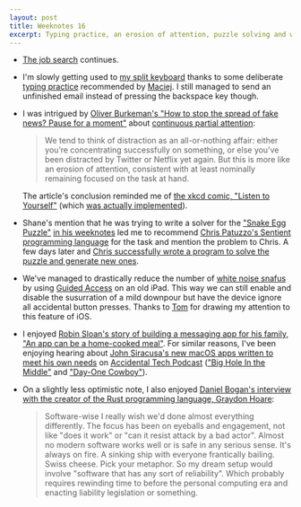 ```yaml
---
layout: post
title: Weeknotes 16
excerpt: Typing practice, an erosion of attention, puzzle solving and wishing we’d done everything differently.
---
```

*   [The job search](/2020/02/10/weeknotes-15/) continues.

*   I'm slowly getting used to [my split keyboard](/2020/02/03/weeknotes-14/) thanks to some deliberate [typing practice](https://www.keybr.com) recommended by [Maciej](https://www.instagram.com/_weszlem/). I still managed to send an unfinished email instead of pressing the backspace key though.

*   I was intrigued by [Oliver Burkeman's "How to stop the spread of fake news? Pause for a moment"](https://www.theguardian.com/lifeandstyle/2020/feb/07/how-to-stop-spread-of-fake-news-oliver-burkeman) about [continuous partial attention](https://lindastone.net/qa/continuous-partial-attention/):

    > We tend to think of distraction as an all-or-nothing affair: either you’re concentrating successfully on something, or else you’ve been distracted by Twitter or Netflix yet again. But this is more like an erosion of attention, consistent with at least nominally remaining focused on the task at hand.

    The article's conclusion reminded me of [the xkcd comic, "Listen to Yourself"](https://xkcd.com/481/) (which [was actually implemented](https://blog.xkcd.com/2008/10/08/youtube-audio-preview/)).

*   Shane's mention that he was trying to write a solver for the ["Snake Egg Puzzle"](https://youtu.be/73Meh3NPno4) [in his weeknotes](http://technicallyshane.com/2020/02/12/week6.html) led me to recommend [Chris Patuzzo's Sentient programming language](https://sentient-lang.org) for the task and mention the problem to Chris. A few days later and [Chris successfully wrote a program to solve the puzzle and generate new ones](https://github.com/tuzz/snake-egg-puzzle).

*   We've managed to drastically reduce the number of [white noise snafus](/2020/01/26/weeknotes-13/) by using [Guided Access](https://support.apple.com/en-gb/HT202612) on an old iPad. This way we can still enable and disable the susurration of a mild downpour but have the device ignore all accidental button presses. Thanks to [Tom](https://tomstu.art) for drawing my attention to this feature of iOS.

*   I enjoyed [Robin Sloan's story of building a messaging app for his family, "An app can be a home-cooked meal"](https://www.robinsloan.com/notes/home-cooked-app/). For similar reasons, I've been enjoying hearing about [John Siracusa's new macOS apps written to meet his own needs](https://hypercritical.co/apps/) on [Accidental Tech Podcast](https://atp.fm) (["Big Hole In the Middle"](https://atp.fm/episodes/360) and ["Day-One Cowboy"](https://atp.fm/episodes/365)).

*   On a slightly less optimistic note, I also enjoyed [Daniel Bogan's interview with the creator of the Rust programming language, Graydon Hoare](https://usesthis.com/interviews/graydon.hoare/):

    > Software-wise I really wish we'd done almost everything differently. The focus has been on eyeballs and engagement, not like "does it work" or "can it resist attack by a bad actor". Almost no modern software works well or is safe in any serious sense. It's always on fire. A sinking ship with everyone frantically bailing. Swiss cheese. Pick your metaphor. So my dream setup would involve "software that has any sort of reliability". Which probably requires rewinding time to before the personal computing era and enacting liability legislation or something.
